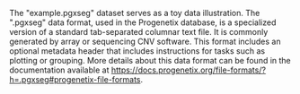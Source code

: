 The "example.pgxseg" dataset serves as a toy data illustration. The ".pgxseg" data format, used in the Progenetix database, is a specialized version of a standard tab-separated columnar text file. It is commonly generated by array or sequencing CNV software. This format includes an optional metadata header that includes instructions for tasks such as plotting or grouping. More details about this data format can be found in the documentation available at https://docs.progenetix.org/file-formats/?h=.pgxseg#progenetix-file-formats.

